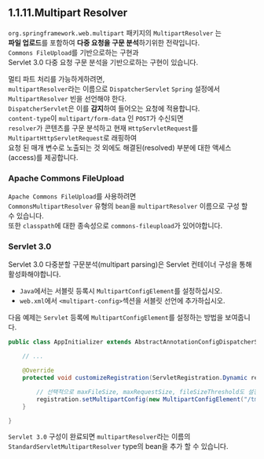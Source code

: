 ## 1.1.11.Multipart Resolver

`org.springframework.web.multipart` 패키지의 `MultipartResolver` 는  
**파일 업로드**를 포함하여 **다중 요청을 구문 분석**하기위한 전략입니다.  
`Commons FileUpload`를 기반으로하는 구현과  
Servlet 3.0 다중 요청 구문 분석을 기반으로하는 구현이 있습니다.  


멀티 파트 처리를 가능하게하려면,  
`multipartResolver`라는 이름으로 `DispatcherServlet` `Spring` 설정에서  
`MultipartResolver` 빈을 선언해야 한다.  
`DispatcherServlet`은 이를 **감지**하여 들어오는 요청에 적용합니다.  
`content-type`이 `multipart/form-data` 인 `POST`가 수신되면  
`resolver`가 콘텐츠를 구문 분석하고 현재 `HttpServletRequest`를 `MultipartHttpServletRequest`로 래핑하여  
요청 된 매개 변수로 노출되는 것 외에도 해결된(resolved) 부분에 대한 액세스(access)를 제공합니다.  


### Apache Commons FileUpload

`Apache Commons FileUpload`를 사용하려면  
`CommonsMultipartResolver` 유형의 `bean`을 `multipartResolver` 이름으로 구성 할 수 있습니다.  
또한 `classpath`에 대한 종속성으로 `commons-fileupload`가 있어야합니다.  

### Servlet 3.0

Servlet 3.0 다중분할 구문분석(multipart parsing)은 Servlet 컨테이너 구성을 통해 활성화해야합니다.  
 - `Java`에서는 서블릿 등록시 `MultipartConfigElement`를 설정하십시오.  
 - `web.xml`에서 `<multipart-config>`섹션을 서블릿 선언에 추가하십시오.  

다음 예제는 `Servlet` 등록에 `MultipartConfigElement`를 설정하는 방법을 보여줍니다.  

~~~java
public class AppInitializer extends AbstractAnnotationConfigDispatcherServletInitializer {

    // ...

    @Override
    protected void customizeRegistration(ServletRegistration.Dynamic registration) {

        // 선택적으로 maxFileSize, maxRequestSize, fileSizeThreshold도 설정하십시오.
        registration.setMultipartConfig(new MultipartConfigElement("/tmp"));
    }

}
~~~
`Servlet 3.0` 구성이 완료되면 `multipartResolver`라는 이름의  
`StandardServletMultipartResolver` type의 bean을 추가 할 수 있습니다.  



 
